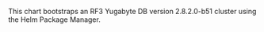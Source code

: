 This chart bootstraps an RF3 Yugabyte DB version 2.8.2.0-b51 cluster using the Helm Package Manager.
